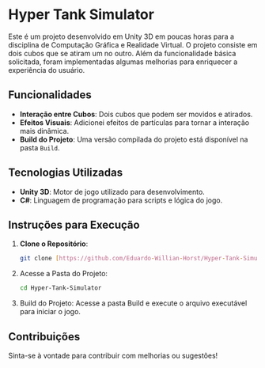 # Hyper Tank Simulator

Este é um projeto desenvolvido em Unity 3D em poucas horas para a disciplina de Computação Gráfica e Realidade Virtual. O projeto consiste em dois cubos que se atiram um no outro. Além da funcionalidade básica solicitada, foram implementadas algumas melhorias para enriquecer a experiência do usuário.

## Funcionalidades
- **Interação entre Cubos**: Dois cubos que podem ser movidos e atirados.
- **Efeitos Visuais**: Adicionei efeitos de partículas para tornar a interação mais dinâmica.
- **Build do Projeto**: Uma versão compilada do projeto está disponível na pasta `Build`.

## Tecnologias Utilizadas
- **Unity 3D**: Motor de jogo utilizado para desenvolvimento.
- **C#**: Linguagem de programação para scripts e lógica do jogo.

## Instruções para Execução
1. **Clone o Repositório**:
   ```bash
   git clone [https://github.com/Eduardo-Willian-Horst/Hyper-Tank-Simulator]
2. Acesse a Pasta do Projeto:
   ```bash
   cd Hyper-Tank-Simulator
3. Build do Projeto:
   Acesse a pasta Build e execute o arquivo executável para iniciar o jogo.
   
## Contribuições
Sinta-se à vontade para contribuir com melhorias ou sugestões!
